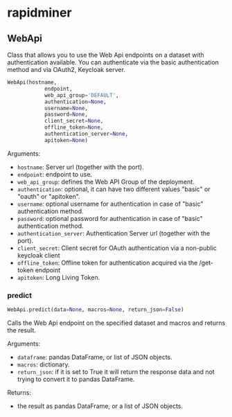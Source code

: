 
# rapidminer


## WebApi

Class that allows you to use the Web Api endpoints on a dataset with authentication available.
You can authenticate via the basic authentication method and via OAuth2, Keycloak server.



```python
WebApi(hostname,
            endpoint,
            web_api_group='DEFAULT',
            authentication=None,
            username=None,
            password=None,
            client_secret=None,
            offline_token=None,
            authentication_server=None,
            apitoken=None)
```

Arguments:
- `hostname`: Server url (together with the port).
- `endpoint`: endpoint to use.
- `web_api_group`: defines the Web API Group of the deployment.
- `authentication`: optional, it can have two different values "basic" or "oauth" or "apitoken".
- `username`: optional username for authentication in case of "basic" authentication method.
- `password`: optional password for authentication in case of "basic" authentication method.
- `authentication_server`: Authentication Server url (together with the port).
- `client_secret`: Client secret for OAuth authentication via a non-public keycloak client
- `offline_token`: Offline token for authentication acquired via the /get-token endpoint
- `apitoken`: Long Living Token.


### predict
```python
WebApi.predict(data=None, macros=None, return_json=False)
```

Calls the Web Api endpoint on the specified dataset and macros and returns the result.

Arguments:
- `dataframe`: pandas DataFrame, or list of JSON objects.
- `macros`: dictionary.
- `return_json`: if it is set to True it will return the response data and not trying to convert it to pandas DataFrame.



Returns:


- the result as pandas DataFrame, or a list of JSON objects.
